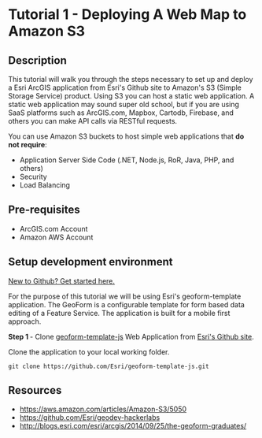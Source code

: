 # Tutorial 1 - Deploying A Web Map to Amazon S3

## Description

This tutorial will walk you through the steps necessary to set up and deploy a Esri ArcGIS application from Esri's Github site  to Amazon's S3 (Simple Storage Service) product.  Using S3 you can host a static web application.  A static web application may sound super old school, but if you are using SaaS platforms such as ArcGIS.com, Mapbox, Cartodb, Firebase, and others you can make API calls via RESTful requests.  

You can use Amazon S3 buckets to host simple web applications that <b>do not require</b>:

* Application Server Side Code (.NET, Node.js, RoR, Java, PHP, and others)
* Security
* Load Balancing

## Pre-requisites

* ArcGIS.com Account
* Amazon AWS Account

## Setup development environment

[New to Github? Get started here.](https://github.com/)

For the purpose of this tutorial we will be using Esri's geoform-template application.  The GeoForm is a configurable template for form based data editing of a Feature Service.  The application is built for a mobile first approach.

<b> Step 1 </b> - Clone [geoform-template-js](https://github.com/Esri/geoform-template-js) Web Application from [Esri's Github site](https://github.com/Esri).

<p>Clone the application to your local working folder.</p>

<pre><code>git clone https://github.com/Esri/geoform-template-js.git
</code></pre>


## Resources

* https://aws.amazon.com/articles/Amazon-S3/5050
* https://github.com/Esri/geodev-hackerlabs
* http://blogs.esri.com/esri/arcgis/2014/09/25/the-geoform-graduates/

